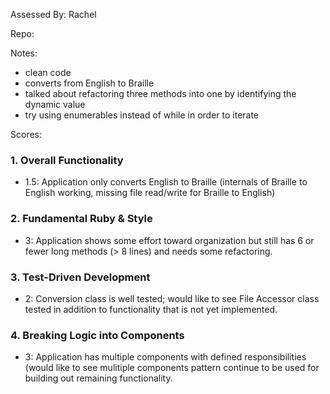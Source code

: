 Assessed By: Rachel

Repo:

Notes:

* clean code
* converts from English to Braille
* talked about refactoring three methods into one by identifying the dynamic value
* try using enumerables instead of while in order to iterate

Scores:

### 1. Overall Functionality

* 1.5: Application only converts English to Braille (internals of Braille to English working, missing file read/write for Braille to English)

### 2. Fundamental Ruby & Style

* 3:  Application shows some effort toward organization but still has 6 or fewer long methods (> 8 lines) and needs some refactoring.

### 3. Test-Driven Development

* 2: Conversion class is well tested; would like to see File Accessor class tested in addition to functionality that is not yet implemented. 

### 4. Breaking Logic into Components

* 3: Application has multiple components with defined responsibilities (would like to see mulitiple components pattern continue to be used for building out remaining functionality. 

